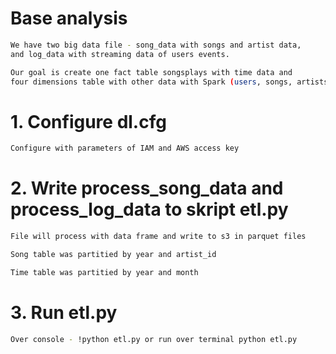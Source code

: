 # Base analysis

```sh
We have two big data file - song_data with songs and artist data, 
and log_data with streaming data of users events.

Our goal is create one fact table songsplays with time data and 
four dimensions table with other data with Spark (users, songs, artists, time).
```

# 1. Configure dl.cfg

```sh
Configure with parameters of IAM and AWS access key
```

# 2. Write process_song_data and process_log_data to skript etl.py

```sh
File will process with data frame and write to s3 in parquet files

Song table was partitied by year and artist_id

Time table was partitied by year and month
```

# 3. Run etl.py 

```sh
Over console - !python etl.py or run over terminal python etl.py
```


